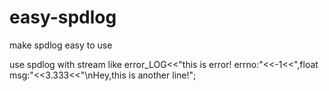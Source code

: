 # easy-spdlog
make spdlog easy to use

use spdlog with stream like error_LOG<<"this is error! errno:"<<-1<<",float msg:"<<3.333<<"\nHey,this is another line!";
